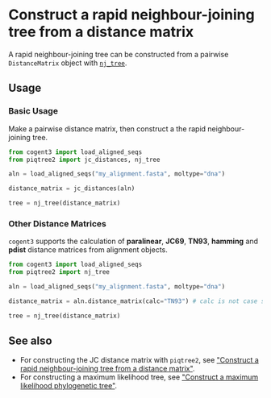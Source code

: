 # Construct a rapid neighbour-joining tree from a distance matrix

A rapid neighbour-joining tree can be constructed from a pairwise `DistanceMatrix` object with [`nj_tree`](../api/tree/nj_tree.md).

## Usage

### Basic Usage

Make a pairwise distance matrix, then construct a the rapid neighbour-joining tree.

```python
from cogent3 import load_aligned_seqs
from piqtree2 import jc_distances, nj_tree

aln = load_aligned_seqs("my_alignment.fasta", moltype="dna")

distance_matrix = jc_distances(aln)

tree = nj_tree(distance_matrix)
```

### Other Distance Matrices

`cogent3` supports the calculation of **paralinear**, **JC69**, **TN93**, **hamming** and **pdist** distance matrices from alignment objects.

```python
from cogent3 import load_aligned_seqs
from piqtree2 import nj_tree

aln = load_aligned_seqs("my_alignment.fasta", moltype="dna")

distance_matrix = aln.distance_matrix(calc="TN93") # calc is not case sensitive

tree = nj_tree(distance_matrix)
```

## See also

- For constructing the JC distance matrix with `piqtree2`, see ["Construct a rapid neighbour-joining tree from a distance matrix"](calculate_jc_distances.md).
- For constructing a maximum likelihood tree, see ["Construct a maximum likelihood phylogenetic tree"](construct_ml_tree.md).
